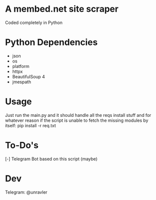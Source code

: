 # A membed.net site scraper
Coded completely in Python
# Python Dependencies
* json
* os
* platform
* httpx
* BeautifulSoup 4
* jmespath

# Usage
Just run the main.py and it should handle all the reqs install stuff and for whatever reason if the script is unable to fetch the missing modules by itself:
pip install -r req.txt

# To-Do's
[-] Telegram Bot based on this script (maybe)

# Dev
Telegram: @unravler
